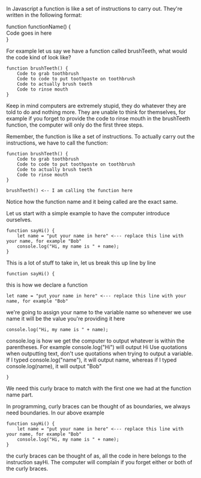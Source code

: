 In Javascript a function is like a set of instructions to carry out. They're written in the following format:

function functionName() {  
    Code goes in here  
}  

For example let us say we have a function called brushTeeth, what would the code kind of look like?
```
function brushTeeth() {  
    Code to grab toothbrush  
    Code to code to put toothpaste on toothbrush  
    Code to actually brush teeth  
    Code to rinse mouth  
}
```
Keep in mind computers are extremely stupid, they do whatever they are told to do and nothing more. They are unable to think for themselves, for example if you forget to provide the code to rinse mouth in the brushTeeth function, the computer will only do the first three steps.

Remember, the function is like a set of instructions. To actually carry out the instructions, we have to call the function:
```
function brushTeeth() {  
    Code to grab toothbrush  
    Code to code to put toothpaste on toothbrush  
    Code to actually brush teeth  
    Code to rinse mouth  
}

brushTeeth() <-- I am calling the function here
```
Notice how the function name and it being called are the exact same.

Let us start with a simple example to have the computer introduce ourselves.
```
function sayHi() {  
    let name = "put your name in here" <--- replace this line with your name, for example "Bob"  
    console.log("Hi, my name is " + name);  
}  
```
This is a lot of stuff to take in, let us break this up line by line

`function sayHi() {` 

this is how we declare a function

    let name = "put your name in here" <--- replace this line with your name, for example "Bob"

we're going to assign your name to the variable name so whenever we use name it will be the value you're providing it here

    console.log("Hi, my name is " + name);

console.log is how we get the computer to output whatever is within the parentheses. For example console.log("Hi") will output Hi
Use quotations when outputting text, don't use quotations when trying to output a variable. If I typed console.log("name"), it will output name,
whereas if I typed console.log(name), it will output "Bob"

`}`

We need this curly brace to match with the first one we had at the function name part.

In programming, curly braces can be thought of as boundaries, we always need boundaries. In our above example
```
function sayHi() {  
    let name = "put your name in here" <--- replace this line with your name, for example "Bob"  
    console.log("Hi, my name is " + name);  
}  
```
the curly braces can be thought of as, all the code in here belongs to the instruction sayHi. The computer will complain if you forget either or both of the curly braces.
